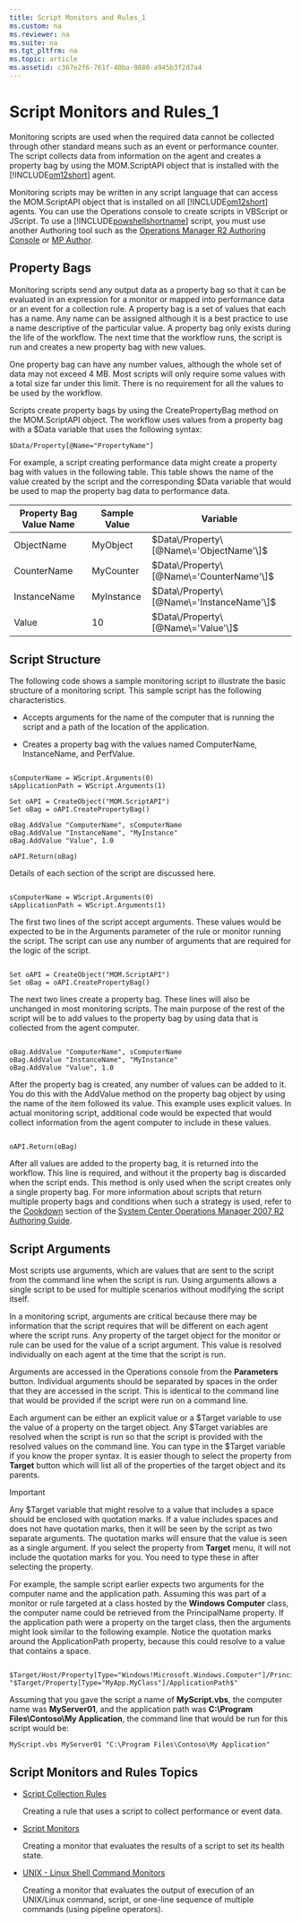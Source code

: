 ```yaml
---
title: Script Monitors and Rules_1
ms.custom: na
ms.reviewer: na
ms.suite: na
ms.tgt_pltfrm: na
ms.topic: article
ms.assetid: c367e2f6-761f-40ba-9880-a945b3f2d7a4
---
```

# Script Monitors and Rules_1
Monitoring scripts are used when the required data cannot be collected through other standard means such as an event or performance counter. The script collects data from information on the agent and creates a property bag by using the MOM.ScriptAPI object that is installed with the [!INCLUDE[om12short](./Token/om12short_md.md)] agent.

Monitoring scripts may be written in any script language that can access the MOM.ScriptAPI object that is installed on all [!INCLUDE[om12short](./Token/om12short_md.md)] agents. You can use the Operations console to create scripts in VBScript or JScript. To use a [!INCLUDE[powshellshortname](./Token/powshellshortname_md.md)] script, you must use another Authoring tool such as the [Operations Manager R2 Authoring Console](./Authoring-Tools.md#AuthoringConsole) or [MP Author](./Authoring-Tools.md#MPAuthor).

## <a name="PropertyBags"></a>Property Bags
Monitoring scripts send any output data as a property bag so that it can be evaluated in an expression for a monitor or mapped into performance data or an event for a collection rule. A property bag is a set of values that each has a name. Any name can be assigned although it is a best practice to use a name descriptive of the particular value. A property bag only exists during the life of the workflow. The next time that the workflow runs, the script is run and creates a new property bag with new values.

One property bag can have any number values, although the whole set of data may not exceed 4 MB. Most scripts will only require some values with a total size far under this limit. There is no requirement for all the values to be used by the workflow.

Scripts create property bags by using the CreatePropertyBag method on the MOM.ScriptAPI object. The workflow uses values from a property bag with a $Data variable that uses the following syntax:

```vbs
$Data/Property[@Name="PropertyName"]
```

For example, a script creating performance data might create a property bag with values in the following table. This table shows the name of the value created by the script and the corresponding $Data variable that would be used to map the property bag data to performance data.

|Property Bag Value Name|Sample Value|Variable|
|---------------------------|----------------|------------|
|ObjectName|MyObject|$Data\/Property\[@Name\='ObjectName'\]$|
|CounterName|MyCounter|$Data\/Property\[@Name\='CounterName'\]$|
|InstanceName|MyInstance|$Data\/Property\[@Name\='InstanceName'\]$|
|Value|10|$Data\/Property\[@Name\='Value'\]$|

## <a name="ScriptStructure"></a>Script Structure
The following code shows a sample monitoring script to illustrate the basic structure of a monitoring script. This sample script has the following characteristics.

-   Accepts arguments for the name of the computer that is running the script and a path of the location of the application.

-   Creates a property bag with the values named ComputerName, InstanceName, and PerfValue.

```vbs

sComputerName = WScript.Arguments(0) 
sApplicationPath = WScript.Arguments(1)

Set oAPI = CreateObject("MOM.ScriptAPI")
Set oBag = oAPI.CreatePropertyBag()

oBag.AddValue "ComputerName", sComputerName
oBag.AddValue "InstanceName", "MyInstance"
oBag.AddValue "Value", 1.0

oAPI.Return(oBag)

```

Details of each section of the script are discussed here.

```vbs

sComputerName = WScript.Arguments(0) 
sApplicationPath = WScript.Arguments(1)
```

The first two lines of the script accept arguments. These values would be expected to be in the Arguments parameter of the rule or monitor running the script. The script can use any number of arguments that are required for the logic of the script.

```vbs

Set oAPI = CreateObject("MOM.ScriptAPI")
Set oBag = oAPI.CreatePropertyBag()

```

The next two lines create a property bag. These lines will also be unchanged in most monitoring scripts. The main purpose of the rest of the script will be to add values to the property bag by using data that is collected from the agent computer.

```vbs

oBag.AddValue "ComputerName", sComputerName
oBag.AddValue "InstanceName", "MyInstance"
oBag.AddValue "Value", 1.0

```

After the property bag is created, any number of values can be added to it. You do this with the AddValue method on the property bag object by using the name of the item followed its value. This example uses explicit values. In actual monitoring script, additional code would be expected that would collect information from the agent computer to include in these values.

```vbs

oAPI.Return(oBag)

```

After all values are added to the property bag, it is returned into the workflow. This line is required, and without it the property bag is discarded when the script ends. This method is only used when the script creates only a single property bag. For more information about scripts that return multiple property bags and conditions when such a strategy is used, refer to the [Cookdown](http://go.microsoft.com/fwlink/?LinkID=232864) section of the [System Center Operations Manager 2007 R2 Authoring Guide](http://go.microsoft.com/fwlink/?LinkID=188119).

## <a name="ScriptArguments"></a>Script Arguments
Most scripts use arguments, which are values that are sent to the script from the command line when the script is run. Using arguments allows a single script to be used for multiple scenarios without modifying the script itself.

In a monitoring script, arguments are critical because there may be information that the script requires that will be different on each agent where the script runs. Any property of the target object for the monitor or rule can be used for the value of a script argument. This value is resolved individually on each agent at the time that the script is run.

Arguments are accessed in the Operations console from the **Parameters** button. Individual arguments should be separated by spaces in the order that they are accessed in the script. This is identical to the command line that would be provided if the script were run on a command line.

Each argument can be either an explicit value or a $Target variable to use the value of a property on the target object. Any $Target variables are resolved when the script is run so that the script is provided with the resolved values on the command line. You can type in the $Target variable if you know the proper syntax. It is easier though to select the property from **Target** button which will list all of the properties of the target object and its parents.

> [!IMPORTANT]
> Any $Target variable that might resolve to a value that includes a space should be enclosed with quotation marks. If a value includes spaces and does not have quotation marks, then it will be seen by the script as two separate arguments. The quotation marks will ensure that the value is seen as a single argument. If you select the property from **Target** menu, it will not include the quotation marks for you. You need to type these in after selecting the property.

For example, the sample script earlier expects two arguments for the computer name and the application path. Assuming this was part of a monitor or rule targeted at a class hosted by the **Windows Computer** class, the computer name could be retrieved from the PrincipalName property. If the application path were a property on the target class, then the arguments might look similar to the following example. Notice the quotation marks around the ApplicationPath property, because this could resolve to a value that contains a space.

```vbs

$Target/Host/Property[Type="Windows!Microsoft.Windows.Computer"]/PrincipalName$ "$Target/Property[Type="MyApp.MyClass"]/ApplicationPath$"
```

Assuming that you gave the script a name of **MyScript.vbs**, the computer name was **MyServer01**, and the application path was **C:\\Program Files\\Contoso\\My Application**, the command line that would be run for this script would be:

```
MyScript.vbs MyServer01 "C:\Program Files\Contoso\My Application"
```

## Script Monitors and Rules Topics

-   [Script Collection Rules](./Script-Collection-Rules.md)

    Creating a rule that uses a script to collect performance or event data.

-   [Script Monitors](./Script-Monitors.md)

    Creating a monitor that evaluates the results of a script to set its health state.

-   [UNIX - Linux Shell Command Monitors](./UNIX---Linux-Shell-Command-Monitors.md)

    Creating a monitor that evaluates the output of execution of an UNIX\/Linux command, script, or one\-line sequence of multiple commands \(using pipeline operators\).


